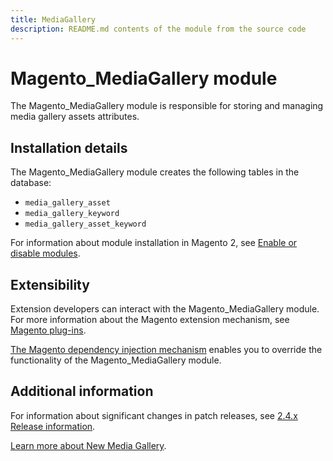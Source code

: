 ```yaml
---
title: MediaGallery
description: README.md contents of the module from the source code
---
```


# Magento_MediaGallery module

The Magento_MediaGallery module is responsible for storing and managing media gallery assets attributes.

## Installation details

The Magento_MediaGallery module creates the following tables in the database:

- `media_gallery_asset`
- `media_gallery_keyword`
- `media_gallery_asset_keyword`

For information about module installation in Magento 2, see [Enable or disable modules](https://devdocs.magento.com/guides/v2.4/install-gde/install/cli/install-cli-subcommands-enable.html).

## Extensibility

Extension developers can interact with the Magento_MediaGallery module. For more information about the Magento extension mechanism, see [Magento plug-ins](https://devdocs.magento.com/guides/v2.4/extension-dev-guide/plugins.html).

[The Magento dependency injection mechanism](https://devdocs.magento.com/guides/v2.4/extension-dev-guide/depend-inj.html) enables you to override the functionality of the Magento_MediaGallery module.

## Additional information

For information about significant changes in patch releases, see [2.4.x Release information](https://devdocs.magento.com/guides/v2.4/release-notes/bk-release-notes.html).

[Learn more about New Media Gallery](https://docs.magento.com/user-guide/cms/media-gallery.html).

